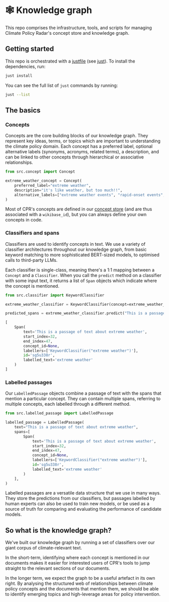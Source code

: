 # 🕸️ Knowledge graph

This repo comprises the infrastructure, tools, and scripts for managing Climate Policy Radar's concept store and knowledge graph.

## Getting started

This repo is orchestrated with a [justfile](./justfile) (see [just](https://github.com/casey/just)). To install the dependencies, run:

```bash
just install
```

You can see the full list of `just` commands by running:

```bash
just --list
```

## The basics

### Concepts

Concepts are the core building blocks of our knowledge graph. They represent key ideas, terms, or topics which are important to understanding the climate policy domain. Each concept has a preferred label, optional alternative labels (synonyms, acronyms, related terms), a description, and can be linked to other concepts through hierarchical or associative relationships.

```python
from src.concept import Concept

extreme_weather_concept = Concept(
    preferred_label="extreme weather",
    description="it's like weather, but too much!!",
    alternative_labels=["extreme weather events", "rapid-onset events", "weather anomalies"],
)
```

Most of CPR's concepts are defined in our [concept store](https://climatepolicyradar.wikibase.cloud/wiki/Item:Q374) (and are thus associated with a `wikibase_id`), but you can always define your own concepts in code.

### Classifiers and spans

Classifiers are used to identify concepts in text. We use a variety of classifier architectures throughout our knowledge graph, from basic keyword matching to more sophisticated BERT-sized models, to optimised calls to third-party LLMs.

Each classifier is single-class, meaning there's a 1:1 mapping between a `Concept` and a `Classifier`. When you call the `predict` method on a classifier with some input text, it returns a list of `Span` objects which indicate where the concept is mentioned.

```python
from src.classifier import KeywordClassifier

extreme_weather_classifier = KeywordClassifier(concept=extreme_weather_concept)

predicted_spans = extreme_weather_classifier.predict("This is a passage of text about extreme weather")
```

```python
[
    Span(
        text='This is a passage of text about extreme weather',
        start_index=32,
        end_index=47,
        concept_id=None,
        labellers=['KeywordClassifier("extreme weather")'],
        id='sg5u338r',
        labelled_text='extreme weather'
    )
]
```

### Labelled passages

Our `LabelledPassage` objects combine a passage of text with the spans that mention a particular concept. They can contain multiple spans, referring to multiple concepts, each labelled through a different method.

```python
from src.labelled_passage import LabelledPassage

labelled_passage = LabelledPassage(
    text="This is a passage of text about extreme weather",
    spans=[
        Span(
            text='This is a passage of text about extreme weather',
            start_index=32,
            end_index=47,
            concept_id=None,
            labellers=['KeywordClassifier("extreme weather")'],
            id='sg5u338r',
            labelled_text='extreme weather'
        )
    ],
)
```

Labelled passages are a versatile data structure that we use in many ways. They store the predictions from our classifiers, but passages labelled by human experts can also be used to train new models, or be used as a source of truth for comparing and evaluating the performance of candidate models.

## So what is the knowledge graph?

We've built our knowledge graph by running a set of classifiers over our giant corpus of climate-relevant text.

In the short-term, identifying where each concept is mentioned in our documents makes it easier for interested users of CPR's tools to jump straight to the relevant sections of our documents.

In the longer term, we expect the graph to be a useful artefact in its own right. By analysing the structured web of relationships between climate policy concepts and the documents that mention them, we should be able to identify emerging topics and high-leverage areas for policy intervention.
